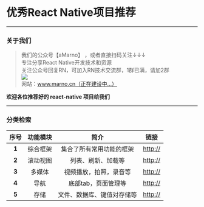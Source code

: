 # 优秀React Native项目推荐
******
### 关于我们
>我们的公众号【aMarno】 ，或者直接扫码关注↓↓↓
</br>专注分享React Native开发技术和资源
</br>关注公众号回复RN，可加入RN技术交流群，1群已满，请加2群
</br>![](http://www.marno.cn)
</br>网站：www.marno.cn（正在建设中...）

**欢迎各位推荐好的 react-native 项目给我们**
*******
### 分类检索

|序号|功能模块|简介|链接|
|:---:|:---:|:---:|:---:|
|**1**|综合框架|集合了所有常用功能的框架|[http://](http://www.)|
|**2**|滚动视图|列表、刷新、加载等|[http://](http://www.)|
|**3**|多媒体|视频播放，拍照，录音等|[http://](http://www.)|
|**4**|导航|底部tab，页面管理等|[http://](http://www.)|
|**5**|存储|文件、数据库、键值对存储等|[http://](http://www.)|
